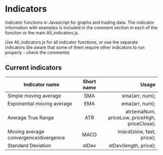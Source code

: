 # Indicators

Indicator functions in Javascript for graphs and trading data. The indicator information with examples is included in the comment section in each of the function or the main All_indicators.js.

Use All_indicators.js for all indicator functions, or use the separate indicators (be aware that some of them require other indicators to run properly - check the comments)


## Current indicators

| Indicator name                                      | Short name        | Usage                                      |
| --------------------------------------------------- |:-----------------:| ------------------------------------------:|
| Simple moving average | SMA | sma(arr, num); |
| Exponential moving average | EMA | ema(arr, num); |
| Average True Range | ATR | atr(emaNum, priceLow, priceHigh, priceClose); |
| Moving average convergence/divergence | MACD | macd(slow, fast, price); |
| Standard Deviation | stDev | stDev(length, price); |